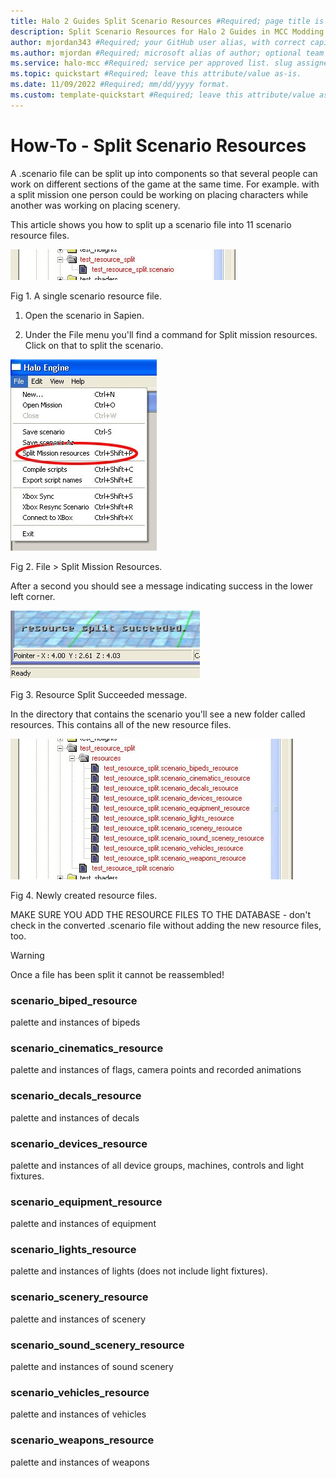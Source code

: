 ```yaml
---
title: Halo 2 Guides Split Scenario Resources #Required; page title is displayed in search results. Include the brand.
description: Split Scenario Resources for Halo 2 Guides in MCC Modding Documentation. #Required; article description that is displayed in search results. 
author: mjordan343 #Required; your GitHub user alias, with correct capitalization.
ms.author: mjordan #Required; microsoft alias of author; optional team alias.
ms.service: halo-mcc #Required; service per approved list. slug assigned by ACOM.
ms.topic: quickstart #Required; leave this attribute/value as-is.
ms.date: 11/09/2022 #Required; mm/dd/yyyy format.
ms.custom: template-quickstart #Required; leave this attribute/value as-is.
---
```


# How-To - Split Scenario Resources

A .scenario file can be split up into components so that several people can work on different sections of the game at the same time. For example. with a split mission one person could be working on placing characters while another was working on placing scenery.

This article shows you how to split up a scenario file into 11 scenario resource files.

![View of the hierarchy showing a single file for the .scenario file](./media/H2_Guides_ScenarioResourcesSingleFile.jpg)

Fig 1. A single scenario resource file.

1. Open the scenario in Sapien.

2. Under the File menu you'll find a command for Split mission resources. Click on that to split the scenario.

![View of the split mission resources option in the File menu of the Sapien toolbar.](./media/H2_Guides_ScenarioResourcesSapienMenu.jpg)

Fig 2. File > Split Mission Resources.

After a second you should see a message indicating success in the lower left corner.

![View of the game window in Sapien with a message line stating resource split succeeded.](./media/H2_Guides_ScenarioResourcesSuccess.jpg)

Fig 3. Resource Split Succeeded message.

In the directory that contains the scenario you'll see a new folder called resources. This contains all of the new resource files.

![View of the hierarchy show the scenario file now containing a folder called resources and containing multiple _resource files.](./media/H2_Guides_ScenarioResourcesSplitFiles.jpg)

Fig 4. Newly created resource files.

MAKE SURE YOU ADD THE RESOURCE FILES TO THE DATABASE - don't check in the converted .scenario file without adding the new resource files, too.

> [!WARNING]
> Once a file has been split it cannot be reassembled!

### **scenario_biped_resource**

palette and instances of bipeds

### **scenario_cinematics_resource**

palette and instances of flags, camera points and recorded animations

### **scenario_decals_resource**

palette and instances of decals

### **scenario_devices_resource**

palette and instances of all device groups, machines, controls and light fixtures.

### **scenario_equipment_resource**

palette and instances of equipment

### **scenario_lights_resource**

palette and instances of lights (does not include light fixtures).

### **scenario_scenery_resource**

palette and instances of scenery

### **scenario_sound_scenery_resource**

palette and instances of sound scenery

### **scenario_vehicles_resource**

palette and instances of vehicles

### **scenario_weapons_resource**

palette and instances of weapons
